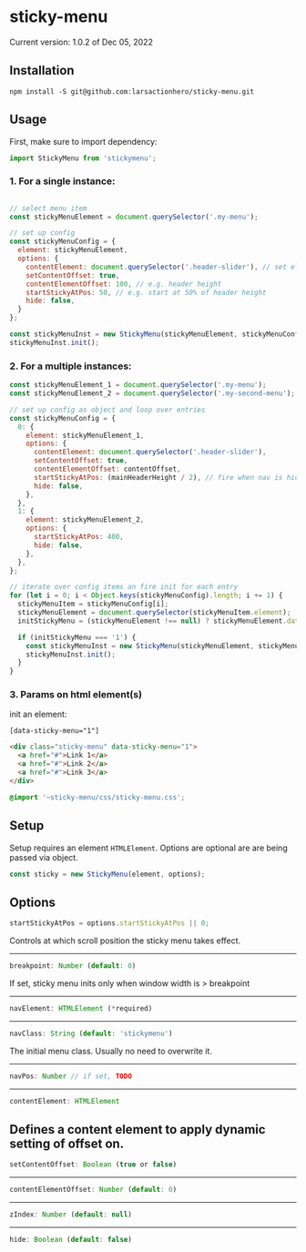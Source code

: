 # sticky-menu
Current version: 1.0.2 of Dec 05, 2022

## Installation
```npm
npm install -S git@github.com:larsactionhero/sticky-menu.git
```

## Usage
First, make sure to import dependency:
```javascript
import StickyMenu from 'stickymenu';
```

### 1. For a single instance:
```javascript

// select menu item
const stickyMenuElement = document.querySelector('.my-menu');

// set up config
const stickyMenuConfig = {
  element: stickyMenuElement,
  options: {
    contentElement: document.querySelector('.header-slider'), // set element to prevent from jumping when menu is active
    setContentOffset: true,
    contentElementOffset: 100, // e.g. header height
    startStickyAtPos: 50, // e.g. start at 50% of header height
    hide: false,
  }
};

const stickyMenuInst = new StickyMenu(stickyMenuElement, stickyMenuConfig);
stickyMenuInst.init();
```

### 2. For a multiple instances:
```javascript
const stickyMenuElement_1 = document.querySelector('.my-menu');
const stickyMenuElement_2 = document.querySelector('.my-second-menu');

// set up config as object and loop over entries
const stickyMenuConfig = {
  0: {
    element: stickyMenuElement_1,
    options: {
      contentElement: document.querySelector('.header-slider'),
      setContentOffset: true,
      contentElementOffset: contentOffset,
      startStickyAtPos: (mainHeaderHeight / 2), // fire when nav is hidden by half of its height
      hide: false,
    },
  },
  1: {
    element: stickyMenuElement_2,
    options: {
      startStickyAtPos: 400,
      hide: false,
    },
  },
};

// iterate over config items an fire init for each entry
for (let i = 0; i < Object.keys(stickyMenuConfig).length; i += 1) {
  stickyMenuItem = stickyMenuConfig[i];
  stickyMenuElement = document.querySelector(stickyMenuItem.element);
  initStickyMenu = (stickyMenuElement !== null) ? stickyMenuElement.dataset.stickyMenu : false;

  if (initStickyMenu === '1') {
    const stickyMenuInst = new StickyMenu(stickyMenuElement, stickyMenuItem.options);
    stickyMenuInst.init();
  }
}
```

### 3. Params on html element(s)
init an element:  
```
[data-sticky-menu="1"]
```

```html
<div class="sticky-menu" data-sticky-menu="1">
  <a href="#">Link 1</a>
  <a href="#">Link 2</a>
  <a href="#">Link 3</a>
</div>
```

```css
@import '~sticky-menu/css/sticky-menu.css';
```

## Setup
Setup requires an element `HTMLElement`.
Options are optional are are being passed via object.
```javascript
const sticky = new StickyMenu(element, options);
```

## Options
```javascript 
startStickyAtPos = options.startStickyAtPos || 0;
```
Controls at which scroll position the sticky menu takes effect.

---
```javascript 
breakpoint: Number (default: 0) 
```
If set, sticky menu inits only when window width is > breakpoint

---
```javascript 
navElement: HTMLElement (*required)
```
---
```javascript 
navClass: String (default: 'stickymenu')
```
The initial menu class. Usually no need to overwrite it.

---
```javascript 
navPos: Number // if set, TODO
```
---
```javascript 
contentElement: HTMLElement 
```
Defines a content element to apply dynamic setting of offset on.
---
```javascript 
setContentOffset: Boolean (true or false)
```
---
```javascript 
contentElementOffset: Number (default: 0)
```
---
```javascript 
zIndex: Number (default: null)
```
---
```javascript 
hide: Boolean (default: false)
```
